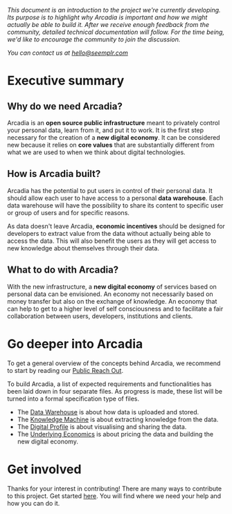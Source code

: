 *This document is an introduction to the project we're currently developing. Its purpose is to highlight why Arcadia is important and how we might actually be able to build it. After we receive enough feedback from the community, detailed technical documentation will follow. For the time being, we'd like to encourage the community to join the discussion.*

*You can contact us at hello@seemplr.com*

# Executive summary

## Why do we need Arcadia?

Arcadia is an **open source public infrastructure** meant to privately control your personal data, learn from it, and put it to work. It is the first step necessary for the creation of a **new digital economy**. It can be considered new because it relies on **core values** that are substantially different from what we are used to when we think about digital technologies.

## How is Arcadia built?

Arcadia has the potential to put users in control of their personal data. It should allow each user to have access to a personal **data warehouse**. Each data warehouse will have the possibility to share its content to specific user or group of users and for specific reasons.

As data doesn't leave Arcadia, **economic incentives** should be designed for developers to extract value from the data without actually being able to access the data. This will also benefit the users as they will get access to new knowledge about themselves through their data.

## What to do with Arcadia?

With the new infrastructure, a **new digital economy** of services based on personal data can be envisioned. An economy not necessarily based on money transfer but also on the exchange of knowledge. An economy that can help to get to a higher level of self consciousness and to facilitate a fair collaboration between users, developers, institutions and clients.

# Go deeper into Arcadia

To get a general overview of the concepts behind Arcadia, we recommend to start by reading our [Public Reach Out](https://github.com/in-dato-veritas/arcadia/blob/master/public-reach-out.md).

To build Arcadia, a list of expected requirements and functionalities has been laid down in four separate files. As progress is made, these list will be turned into a formal specification type of files.

* The [Data Warehouse](https://github.com/in-dato-veritas/arcadia/blob/master/modules/data-warehouse.md) is about how data is uploaded and stored.
* The [Knowledge Machine](https://github.com/in-dato-veritas/arcadia/blob/master/modules/knowledge-machine.md) is about extracting knowledge from the data.
* The [Digital Profile](https://github.com/in-dato-veritas/arcadia/blob/master/modules/digital-profile.md) is about visualising and sharing the data.
* The [Underlying Economics](https://github.com/in-dato-veritas/arcadia/blob/master/modules/underlying-economics.md) is about pricing the data and building the new digital economy.

# Get involved

Thanks for your interest in contributing! There are many ways to contribute to this project. Get started [here](https://github.com/in-dato-veritas/arcadia/blob/master/CONTRIBUTING.md). You will find where we need your help and how you can do it.
